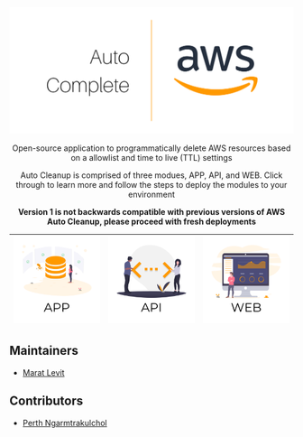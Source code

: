 ![](./static/banner.png)

<p align="center">
Open-source application to programmatically delete AWS resources based on a allowlist and time to live (TTL) settings
</p>
<p align="center">
Auto Cleanup is comprised of three modues, APP, API, and WEB. Click through to learn more and follow the steps to deploy the modules to your environment
</p>
<p align="center">
<strong>Version 1 is not backwards compatible with previous versions of AWS Auto Cleanup, please proceed with fresh deployments</strong>
</p>

| [![app](./static/app.png)](./app/) | [![api](./static/api.png)](./api/) | [![web](./static/web.png)](./web/) |
| :--------------------------------: | :--------------------------------: | :--------------------------------: |

## Maintainers

- [Marat Levit](https://github.com/mlevit)

## Contributors

- [Perth Ngarmtrakulchol](https://github.com/woraperth)
